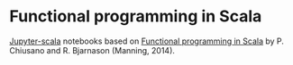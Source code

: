 # Functional programming in Scala
[Jupyter-scala](https://github.com/jupyter-scala/jupyter-scala) notebooks based on [Functional programming in Scala](https://www.manning.com/books/functional-programming-in-scala) by P. Chiusano and R. Bjarnason (Manning, 2014). 